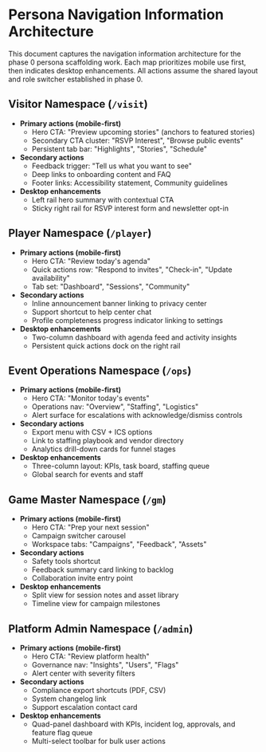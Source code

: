 # Persona Navigation Information Architecture

This document captures the navigation information architecture for the phase 0 persona scaffolding work. Each map prioritizes mobile use first, then indicates desktop enhancements. All actions assume the shared layout and role switcher established in phase 0.

## Visitor Namespace (`/visit`)

- **Primary actions (mobile-first)**
  - Hero CTA: "Preview upcoming stories" (anchors to featured stories)
  - Secondary CTA cluster: "RSVP Interest", "Browse public events"
  - Persistent tab bar: "Highlights", "Stories", "Schedule"
- **Secondary actions**
  - Feedback trigger: "Tell us what you want to see"
  - Deep links to onboarding content and FAQ
  - Footer links: Accessibility statement, Community guidelines
- **Desktop enhancements**
  - Left rail hero summary with contextual CTA
  - Sticky right rail for RSVP interest form and newsletter opt-in

## Player Namespace (`/player`)

- **Primary actions (mobile-first)**
  - Hero CTA: "Review today's agenda"
  - Quick actions row: "Respond to invites", "Check-in", "Update availability"
  - Tab set: "Dashboard", "Sessions", "Community"
- **Secondary actions**
  - Inline announcement banner linking to privacy center
  - Support shortcut to help center chat
  - Profile completeness progress indicator linking to settings
- **Desktop enhancements**
  - Two-column dashboard with agenda feed and activity insights
  - Persistent quick actions dock on the right rail

## Event Operations Namespace (`/ops`)

- **Primary actions (mobile-first)**
  - Hero CTA: "Monitor today's events"
  - Operations nav: "Overview", "Staffing", "Logistics"
  - Alert surface for escalations with acknowledge/dismiss controls
- **Secondary actions**
  - Export menu with CSV + ICS options
  - Link to staffing playbook and vendor directory
  - Analytics drill-down cards for funnel stages
- **Desktop enhancements**
  - Three-column layout: KPIs, task board, staffing queue
  - Global search for events and staff

## Game Master Namespace (`/gm`)

- **Primary actions (mobile-first)**
  - Hero CTA: "Prep your next session"
  - Campaign switcher carousel
  - Workspace tabs: "Campaigns", "Feedback", "Assets"
- **Secondary actions**
  - Safety tools shortcut
  - Feedback summary card linking to backlog
  - Collaboration invite entry point
- **Desktop enhancements**
  - Split view for session notes and asset library
  - Timeline view for campaign milestones

## Platform Admin Namespace (`/admin`)

- **Primary actions (mobile-first)**
  - Hero CTA: "Review platform health"
  - Governance nav: "Insights", "Users", "Flags"
  - Alert center with severity filters
- **Secondary actions**
  - Compliance export shortcuts (PDF, CSV)
  - System changelog link
  - Support escalation contact card
- **Desktop enhancements**
  - Quad-panel dashboard with KPIs, incident log, approvals, and feature flag queue
  - Multi-select toolbar for bulk user actions

